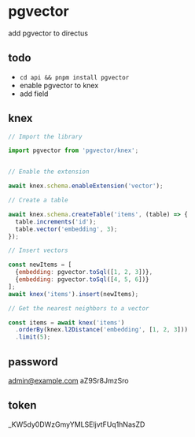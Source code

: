 
# pgvector

add pgvector to directus

## todo

- `cd api && pnpm install pgvector`
- enable pgvector to knex
- add field

## knex

```js
// Import the library

import pgvector from 'pgvector/knex';


// Enable the extension

await knex.schema.enableExtension('vector');

// Create a table

await knex.schema.createTable('items', (table) => {
  table.increments('id');
  table.vector('embedding', 3);
});

// Insert vectors

const newItems = [
  {embedding: pgvector.toSql([1, 2, 3])},
  {embedding: pgvector.toSql([4, 5, 6])}
];
await knex('items').insert(newItems);

// Get the nearest neighbors to a vector

const items = await knex('items')
  .orderBy(knex.l2Distance('embedding', [1, 2, 3]))
  .limit(5);

```

## password
admin@example.com
aZ9Sr8JmzSro

## token
_KW5dy0DWzGmyYMLSEljvtFUq1hNasZD
